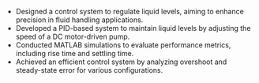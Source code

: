 - Designed a control system to regulate liquid levels, aiming to enhance precision in fluid handling applications.
- Developed a PID-based system to maintain liquid levels by adjusting the speed of a DC motor-driven pump.
- Conducted MATLAB simulations to evaluate performance metrics, including rise time and settling time.
- Achieved an efficient control system by analyzing overshoot and steady-state error for various configurations.
